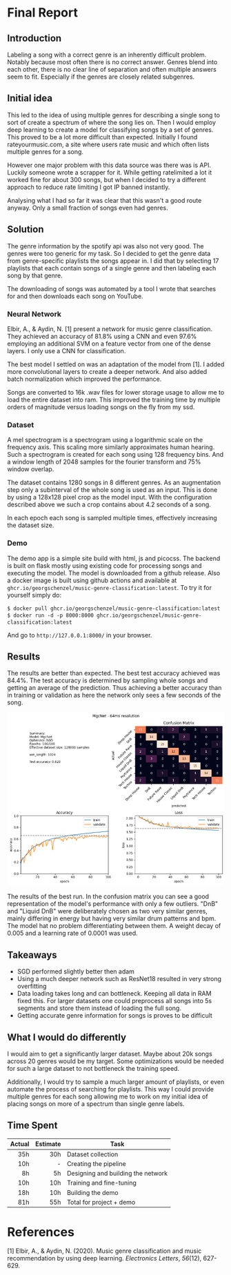 # Final Report

## Introduction

Labeling a song with a correct genre is an inherently difficult problem. Notably because most often there is no correct answer. Genres blend into each other, there is no clear line of separation and often multiple answers seem to fit. Especially if the genres are closely related subgenres.

## Initial idea

This led to the idea of using multiple genres for describing a single song to sort of create a spectrum of where the song lies on. Then I would employ deep learning to create a model for classifying songs by a set of genres. This proved to be a lot more difficult than expected. Initially I found rateyourmusic.com, a site where users rate music and which often lists multiple genres for a song.

However one major problem with this data source was there was is API. Luckily someone wrote a scrapper for it. While getting ratelimited a lot it worked fine for about 300 songs, but when I decided to try a different approach to reduce rate limiting I got IP banned instantly.

Analysing what I had so far it was clear that this wasn't a good route anyway. Only a small fraction of songs even had genres. 

## Solution

The genre information by the spotify api was also not very good. The genres were too generic for my task. So I decided to get the genre data from genre-specific playlists the songs appear in. I did that by selecting 17 playlists that each contain songs of a single genre and then labeling each song by that genre.

The downloading of songs was automated by a tool I wrote that searches for and then downloads each song on YouTube.

### Neural Network

Elbir, A., & Aydin, N. [1] present a network for music genre classification. They achieved an accuracy of 81.8% using a CNN and even 97.6% employing an additional SVM on a feature vector from one of the dense layers. I only use a CNN for classification.

The best model I settled on was an adaptation of the model from [1]. I added more convolutional layers to create a deeper network. And also added batch normalization which improved the performance.

Songs are converted to 16k .wav files for lower storage usage to allow me to load the entire dataset into ram. This improved the training time by multiple orders of magnitude versus loading songs on the fly from my ssd.

### Dataset

A mel spectrogram is a spectrogram using a logarithmic scale on the frequency axis. This scaling more similarly approximates human hearing. Such a spectrogram is created for each song using 128 frequency bins. And a window length of 2048 samples for the fourier transform and 75% window overlap.

The dataset contains 1280 songs in 8 different genres. As an augmentation step only a subinterval of the whole song is used as an input. This is done by using a 128x128 pixel crop as the model input. With the configuration described above we such a crop contains about 4.2 seconds of a song.

In each epoch each song is sampled multiple times, effectively increasing the dataset size.

### Demo
The demo app is a simple site build with html, js and picocss. The backend is built on flask mostly using existing code for processing songs and executing the model. The model is downloaded from a github release. Also a docker image is built using github actions and available at `ghcr.io/georgschenzel/music-genre-classification:latest`. To try it for yourself simply do:
```shell
$ docker pull ghcr.io/georgschenzel/music-genre-classification:latest
$ docker run -d -p 8000:8000 ghcr.io/georgschenzel/music-genre-classification:latest
```
And go to `http://127.0.0.1:8000/` in your browser.

## Results

The results are better than expected. The best test accuracy achieved was 84.4%. The test accuracy is determined by sampling whole songs and getting an average of the prediction. Thus achieving a better accuracy than in training or validation as here the network only sees a few seconds of the song.

![Best run](./experiments/final_files/final_7_2.png)

The results of the best run. In the confusion matrix you can see a good representation of the model's performance with only a few outliers. "DnB" and "Liquid DnB" were deliberately chosen as two very similar genres, mainly differing in energy but having very similar drum patterns and bpm. The model hat no problem differentiating between them. A weight decay of 0.005 and a learning rate of 0.0001 was used.

## Takeaways
- SGD performed slightly better then adam
- Using a much deeper network such as ResNet18 resulted in very strong overfitting
- Data loading takes long and can bottleneck. Keeping all data in RAM fixed this. For larger datasets one could preprocess all songs into 5s segments and store them instead of loading the full song.
- Getting accurate genre information for songs is proves to be difficult

## What I would do differently
I would aim to get a significantly larger dataset. Maybe about 20k songs across 20 genres would be my target. Some optimizations would be needed for such a large dataset to not bottleneck the training speed.

Additionally, I would try to sample a much larger amount of playlists, or even automate the process of searching for playlists. This way I could provide multiple genres for each song allowing me to work on my initial idea of placing songs on more of a spectrum than single genre labels.

## Time Spent

| Actual | Estimate | Task                               |
|-------:|---------:|------------------------------------|
|    35h |      30h | Dataset collection                 |
|    10h |        - | Creating the pipeline              |
|     8h |       5h | Designing and building the network |
|    10h |      10h | Training and fine-tuning           |
|    18h |      10h | Building the demo                  |
|    81h |      55h | Total for project + demo           |

# References

[1] Elbir, A., & Aydin, N. (2020). Music genre classification and music recommendation by using deep learning. _Electronics Letters_, _56_(12), 627-629.
